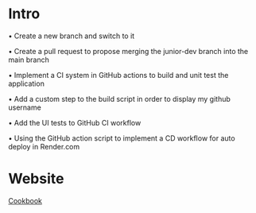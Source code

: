 <h1>Intro</h1>
<p>• Create a new branch and switch to it<p>
<p>• Create a pull request to propose merging the junior-dev branch into the main branch</p>
<p>• Implement a CI system in GitHub actions to build and unit test the application</p>
<p>• Add a custom step to the build script in order to display my github username</p>
<p>• Add the UI tests to GitHub CI workflow</p>
<p>• Using the GitHub action script to implement a CD workflow for auto deploy in Render.com</p>

<h1>Website</h1>
<a href="#">Cookbook</a>